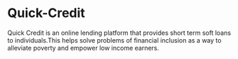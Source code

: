 # Quick-Credit
Quick Credit is an online lending platform that provides short term soft loans to individuals.This
helps solve problems of financial inclusion as a way to alleviate poverty and empower low
income earners.
